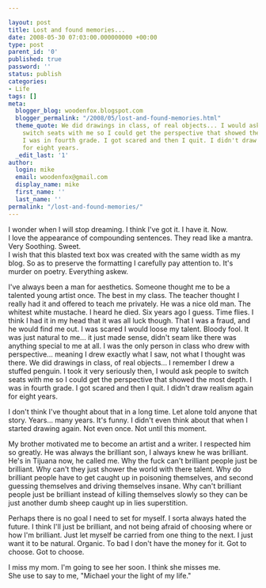 ```yaml
---

layout: post
title: Lost and found memories...
date: 2008-05-30 07:03:00.000000000 +00:00
type: post
parent_id: '0'
published: true
password: ''
status: publish
categories:
- Life
tags: []
meta:
  blogger_blog: woodenfox.blogspot.com
  blogger_permalink: "/2008/05/lost-and-found-memories.html"
  theme_quote: We did drawings in class, of real objects... I would ask people to
    switch seats with me so I could get the perspective that showed the most depth.
    I was in fourth grade. I got scared and then I quit. I didn't draw realism again
    for eight years.
  _edit_last: '1'
author:
  login: mike
  email: woodenfox@gmail.com
  display_name: mike
  first_name: ''
  last_name: ''
permalink: "/lost-and-found-memories/"
---
```

I wonder when I will stop dreaming. I think I've got it. I have it. Now.  
I love the appearance of compounding sentences. They read like a mantra. Very
Soothing. Sweet.  
I wish that this blasted text box was created with the same width as my blog.
So as to preserve the formatting I carefully pay attention to. It's murder on
poetry. Everything askew.

I've always been a man for aesthetics. Someone thought me to be a talented
young artist once. The best in my class. The teacher thought I really had it
and offered to teach me privately. He was a nice old man. The whitest white
mustache. I heard he died. Six years ago I guess. Time flies. I think I had it
in my head that it was all luck though. That I was a fraud, and he would find
me out. I was scared I would loose my talent. Bloody fool. It was just natural
to me... it just made sense, didn't seam like there was anything special to me
at all. I was the only person in class who drew with perspective... meaning I
drew exactly what I saw, not what I thought was there. We did drawings in
class, of real objects... I remember I drew a stuffed penguin. I took it very
seriously then, I would ask people to switch seats with me so I could get the
perspective that showed the most depth. I was in fourth grade. I got scared
and then I quit. I didn't draw realism again for eight years.

I don't think I've thought about that in a long time. Let alone told anyone
that story. Years... many years. It's funny. I didn't even think about that
when I started drawing again. Not even once. Not until this moment.

My brother motivated me to become an artist and a writer. I respected him so
greatly. He was always the brilliant son, I always knew he was brilliant. He's
in Tijuana now, he called me. Why the fuck can't brilliant people just be
brilliant. Why can't they just shower the world with there talent. Why do
brilliant people have to get caught up in poisoning themselves, and second
guessing themselves and driving themselves insane. Why can't brilliant people
just be brilliant instead of killing themselves slowly so they can be just
another dumb sheep caught up in lies superstition.

Perhaps there is no goal I need to set for myself. I sorta always hated the
future. I think I'll just be brilliant, and not being afraid of choosing where
or how I'm brilliant. Just let myself be carried from one thing to the next. I
just want it to be natural. Organic. To bad I don't have the money for it. Got
to choose. Got to choose.

I miss my mom. I'm going to see her soon. I think she misses me.  
She use to say to me, "Michael your the light of my life."

